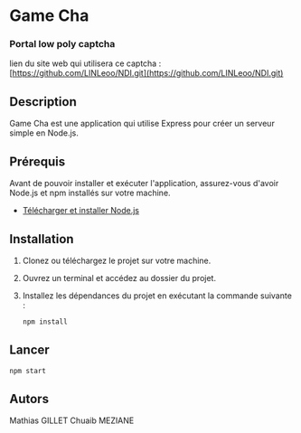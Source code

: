 # Game Cha
### Portal low poly captcha

lien du site web qui utilisera ce captcha : [https://github.com/LINLeoo/NDI.git](https://github.com/LINLeoo/NDI.git)

## Description
Game Cha est une application qui utilise Express pour créer un serveur simple en Node.js.

## Prérequis

Avant de pouvoir installer et exécuter l'application, assurez-vous d'avoir Node.js et npm installés sur votre machine.

- [Télécharger et installer Node.js](https://nodejs.org/)

## Installation

1. Clonez ou téléchargez le projet sur votre machine.

2. Ouvrez un terminal et accédez au dossier du projet.

3. Installez les dépendances du projet en exécutant la commande suivante :

   ```bash
   npm install
   ```


## Lancer 
```bash
npm start
```

## Autors
Mathias GILLET
Chuaib MEZIANE